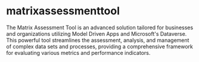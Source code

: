 # matrixassessmenttool
The Matrix Assessment Tool is an advanced solution tailored for businesses and organizations utilizing Model Driven Apps and Microsoft's Dataverse. This powerful tool streamlines the assessment, analysis, and management of complex data sets and processes, providing a comprehensive framework for evaluating various metrics and performance indicators.
